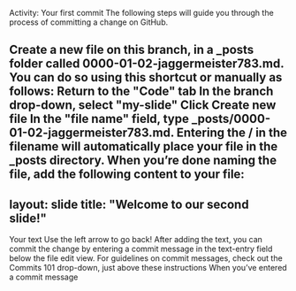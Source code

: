  Activity: Your first commit
The following steps will guide you through the process of committing a change on GitHub.

Create a new file on this branch, in a _posts folder called 0000-01-02-jaggermeister783.md. You can do so using this shortcut or manually as follows:
Return to the "Code" tab
In the branch drop-down, select "my-slide"
Click Create new file
In the "file name" field, type _posts/0000-01-02-jaggermeister783.md. Entering the / in the filename will automatically place your file in the _posts directory.
When you’re done naming the file, add the following content to your file:
---
layout: slide
title: "Welcome to our second slide!"
---
Your text
Use the left arrow to go back!
After adding the text, you can commit the change by entering a commit message in the text-entry field below the file edit view. For guidelines on commit messages, check out the Commits 101 drop-down, just above these instructions
When you’ve entered a commit message
